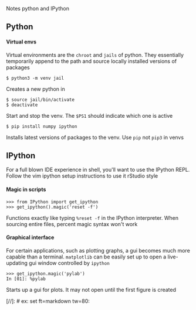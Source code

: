 Notes python and IPython

## Python
#### Virtual envs
Virtual environments are the `chroot` and `jails` of python. They essentially
temporarily append to the path and source locally installed versions of packages

    $ python3 -m venv jail
Creates a new python in

    $ source jail/bin/activate
    $ deactivate
Start and stop the venv. The `$PS1` should indicate which one is active

    $ pip install numpy ipython
Installs latest versions of packages to the venv. Use `pip` not `pip3` in venvs

## IPython
For a full blown IDE experience in shell, you'll want to use the IPython REPL.
Follow the vim ipython setup instructions to use it rStudio style

#### Magic in scripts
    >>> from IPython import get_ipython
    >>> get_ipython().magic('reset -f')
Functions exactly like typing `%reset -f` in the IPython interpreter. When
sourcing entire files, percent magic syntax won't work

#### Graphical interface
For certain applications, such as plotting graphs, a gui becomes much more
capable than a terminal. `matplotlib` can be easily set up to open a
live-updating gui window controlled by `ipython`

    >>> get_ipython.magic('pylab')
    In [01]: %pylab
Starts up a gui for plots. It may not open until the first figure is created

[//]: # ex: set ft=markdown tw=80:
